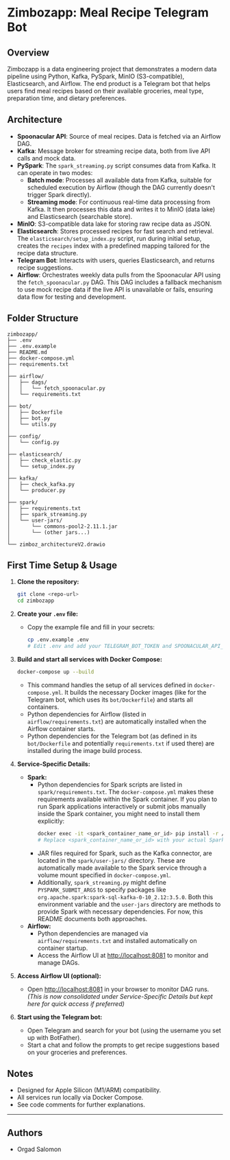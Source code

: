 # Zimbozapp: Meal Recipe Telegram Bot

## Overview
Zimbozapp is a data engineering project that demonstrates a modern data pipeline using Python, Kafka, PySpark, MinIO (S3-compatible), Elasticsearch, and Airflow. The end product is a Telegram bot that helps users find meal recipes based on their available groceries, meal type, preparation time, and dietary preferences.

## Architecture
- **Spoonacular API**: Source of meal recipes. Data is fetched via an Airflow DAG.
- **Kafka**: Message broker for streaming recipe data, both from live API calls and mock data.
- **PySpark**: The `spark_streaming.py` script consumes data from Kafka. It can operate in two modes:
    - **Batch mode**: Processes all available data from Kafka, suitable for scheduled execution by Airflow (though the DAG currently doesn't trigger Spark directly).
    - **Streaming mode**: For continuous real-time data processing from Kafka.
    It then processes this data and writes it to MinIO (data lake) and Elasticsearch (searchable store).
- **MinIO**: S3-compatible data lake for storing raw recipe data as JSON.
- **Elasticsearch**: Stores processed recipes for fast search and retrieval. The `elasticsearch/setup_index.py` script, run during initial setup, creates the `recipes` index with a predefined mapping tailored for the recipe data structure.
- **Telegram Bot**: Interacts with users, queries Elasticsearch, and returns recipe suggestions.
- **Airflow**: Orchestrates weekly data pulls from the Spoonacular API using the `fetch_spoonacular.py` DAG. This DAG includes a fallback mechanism to use mock recipe data if the live API is unavailable or fails, ensuring data flow for testing and development.

## Folder Structure
```
zimbozapp/
├── .env
├── .env.example
├── README.md
├── docker-compose.yml
├── requirements.txt
│
├── airflow/
│   ├── dags/
│   │   └── fetch_spoonacular.py
│   └── requirements.txt
│
├── bot/
│   ├── Dockerfile
│   ├── bot.py
│   └── utils.py
│
├── config/
│   └── config.py
│
├── elasticsearch/
│   ├── check_elastic.py
│   └── setup_index.py
│
├── kafka/
│   ├── check_kafka.py
│   └── producer.py
│
├── spark/
│   ├── requirements.txt
│   ├── spark_streaming.py
│   └── user-jars/
│       └── commons-pool2-2.11.1.jar 
│       └── (other jars...)
│
└── zimboz_architectureV2.drawio
```

## First Time Setup & Usage
1. **Clone the repository:**
   ```sh
   git clone <repo-url>
   cd zimbozapp
   ```
2. **Create your `.env` file:**
   - Copy the example file and fill in your secrets:
     ```sh
     cp .env.example .env
     # Edit .env and add your TELEGRAM_BOT_TOKEN and SPOONACULAR_API_KEY
     ```
3. **Build and start all services with Docker Compose:**
   ```sh
   docker-compose up --build
   ```
   - This command handles the setup of all services defined in `docker-compose.yml`. It builds the necessary Docker images (like for the Telegram bot, which uses its `bot/Dockerfile`) and starts all containers.
   - Python dependencies for Airflow (listed in `airflow/requirements.txt`) are automatically installed when the Airflow container starts.
   - Python dependencies for the Telegram bot (as defined in its `bot/Dockerfile` and potentially `requirements.txt` if used there) are installed during the image build process.

4. **Service-Specific Details:**
   - **Spark:**
     - Python dependencies for Spark scripts are listed in `spark/requirements.txt`. The `docker-compose.yml` makes these requirements available within the Spark container. If you plan to run Spark applications interactively or submit jobs manually inside the Spark container, you might need to install them explicitly:
       ```sh
       docker exec -it <spark_container_name_or_id> pip install -r /requirements.txt 
       # Replace <spark_container_name_or_id> with your actual Spark container name or ID
       ```
     - JAR files required for Spark, such as the Kafka connector, are located in the `spark/user-jars/` directory. These are automatically made available to the Spark service through a volume mount specified in `docker-compose.yml`.
     - Additionally, `spark_streaming.py` might define `PYSPARK_SUBMIT_ARGS` to specify packages like `org.apache.spark:spark-sql-kafka-0-10_2.12:3.5.0`. Both this environment variable and the `user-jars` directory are methods to provide Spark with necessary dependencies. For now, this README documents both approaches.
   - **Airflow:**
     - Python dependencies are managed via `airflow/requirements.txt` and installed automatically on container startup.
     - Access the Airflow UI at [http://localhost:8081](http://localhost:8081) to monitor and manage DAGs.

5. **Access Airflow UI (optional):**
   - Open [http://localhost:8081](http://localhost:8081) in your browser to monitor DAG runs. *(This is now consolidated under Service-Specific Details but kept here for quick access if preferred)*

6. **Start using the Telegram bot:**
   - Open Telegram and search for your bot (using the username you set up with BotFather).
   - Start a chat and follow the prompts to get recipe suggestions based on your groceries and preferences.

## Notes
- Designed for Apple Silicon (M1/ARM) compatibility.
- All services run locally via Docker Compose.
- See code comments for further explanations.

---

## Authors
- Orgad Salomon 